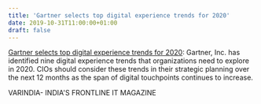 ```yaml
---
title: 'Gartner selects top digital experience trends for 2020'
date: 2019-10-31T11:00:00+01:00
draft: false
---
```


[Gartner selects top digital experience trends for 2020](https://varindia.com/news/gartner-selects-top-digital-experience-trends-for-2020#.XbqwxYs7Fsw.blogger): Gartner, Inc. has identified nine digital experience trends that organizations need to explore in 2020. CIOs should consider these trends in their strategic planning over the next 12 months as the span of digital touchpoints continues to increase.  
  
VARINDIA- INDIA'S FRONTLINE IT MAGAZINE